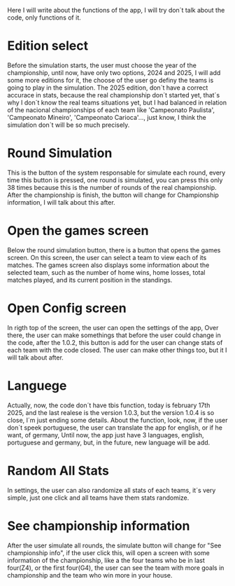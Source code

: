 Here I will write about the functions of the app, I will try don´t talk about the code, only functions of it.
# Edition select
Before the simulation starts, the user must choose the year of the championship, until now, have only two options, 2024 and 2025, I will add some more editions for it, the choose of the user go definy the teams is going to play in the simulation.
The 2025 edition, don´t have a correct accurace in stats, because the real championship don´t started yet, that´s why I don´t know the real teams situations yet, but I had balanced in relation of the nacional championships of each team like 'Campeonato Paulista', 'Campeonato Mineiro', 'Campeonato Carioca'..., just know, I think the simulation don´t will be so much precisely.

# Round Simulation
This is the button of the system responsable for simulate each round, every time this button is pressed, one round is simulated, you can press this only 38 times because this is the number of rounds of the real championship. After the championship is finish, the button will change for Championship information, I will talk about this after.

# Open the games screen
Below the round simulation button, there is a button that opens the games screen. On this screen, the user can select a team to view each of its matches. The games screen also displays some information about the selected team, such as the number of home wins, home losses, total matches played, and its current position in the standings.

# Open Config screen
In rigth top of the screen, the user can open the settings of the app, Over there, the user can make somethings that before the user could change in the code, after the 1.0.2, this button is add for the user can change stats of each team with the code closed. The user can make other things too, but it I will talk about after.

# Languege
Actually, now, the code don´t have tbis function, today is february 17th 2025, and the last realese is the version 1.0.3, but the version 1.0.4 is so close, I´m just ending some details. About the function, look, now, if the user don´t speek portuguese, the user can translate the app for english, or if he want, of germany, Until now, the app just have 3 languages, english, portuguese and germany, but, in the future, new language will be add.

# Random All Stats
In settings, the user can also randomize all stats of each teams, it´s very simple, just one click and all teams have them stats randomize.

# See championship information
After the user simulate all rounds, the simulate button will change for "See championship info", if the user click this, will open a screen with some information of the championship, like a the four teams who be in last four(Z4), or the first four(G4), the user can see the team with more goals in championship and the team who win more in your house.
